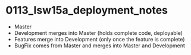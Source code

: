 # 0113_lsw15a_deployment_notes

- Master
- Development merges into Master (holds complete code, deployable)
- Features merge into Development (only once the feature is complete)
- BugFix comes from Master and merges into Master and Development
